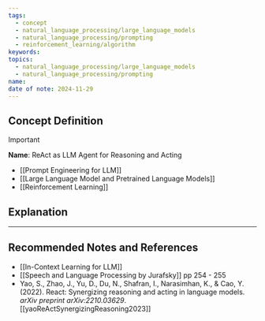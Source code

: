 ```yaml
---
tags:
  - concept
  - natural_language_processing/large_language_models
  - natural_language_processing/prompting
  - reinforcement_learning/algorithm
keywords: 
topics:
  - natural_language_processing/large_language_models
  - natural_language_processing/prompting
name: 
date of note: 2024-11-29
---
```


## Concept Definition

>[!important]
>**Name**:  ReAct as LLM Agent for Reasoning and Acting


- [[Prompt Engineering for LLM]]
- [[Large Language Model and Pretrained Language Models]]
- [[Reinforcement Learning]]

## Explanation





-----------
##  Recommended Notes and References



- [[In-Context Learning for LLM]]
- [[Speech and Language Processing by Jurafsky]] pp 254 - 255
- Yao, S., Zhao, J., Yu, D., Du, N., Shafran, I., Narasimhan, K., & Cao, Y. (2022). React: Synergizing reasoning and acting in language models. _arXiv preprint arXiv:2210.03629_. [[yaoReActSynergizingReasoning2023]]